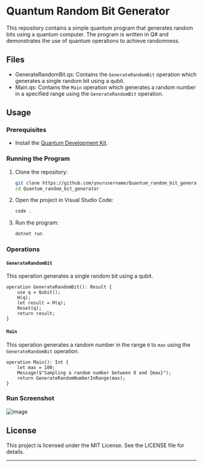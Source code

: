 # Quantum Random Bit Generator

This repository contains a simple quantum program that generates random bits using a quantum computer. The program is written in Q# and demonstrates the use of quantum operations to achieve randomness.

## Files

- GenerateRandomBit.qs: Contains the `GenerateRandomBit` operation which generates a single random bit using a qubit.
- Main.qs: Contains the `Main` operation which generates a random number in a specified range using the `GenerateRandomBit` operation.

## Usage

### Prerequisites

- Install the [Quantum Development Kit](https://docs.microsoft.com/en-us/azure/quantum/install-overview-qdk).

### Running the Program

1. Clone the repository:
    ```sh
    git clone https://github.com/yourusername/Quantum_random_bit_generator.git
    cd Quantum_random_bit_generator
    ```

2. Open the project in Visual Studio Code:
    ```sh
    code .
    ```

3. Run the program:
    ```sh
    dotnet run
    ```

### Operations

#### `GenerateRandomBit`

This operation generates a single random bit using a qubit.

```qsharp
operation GenerateRandomBit(): Result {
    use q = Qubit();
    H(q);
    let result = M(q);
    Reset(q);
    return result;
}
```

#### `Main`

This operation generates a random number in the range `0` to `max` using the `GenerateRandomBit` operation.

```qsharp
operation Main(): Int {
    let max = 100;
    Message($"Sampling a random number between 0 and {max}");
    return GenerateRandomNumberInRange(max);
}
```

### Run Screenshot
![image](https://github.com/user-attachments/assets/3138f83c-89f8-498c-b911-c5568c6e4210)

## License

This project is licensed under the MIT License. See the LICENSE file for details.

---

